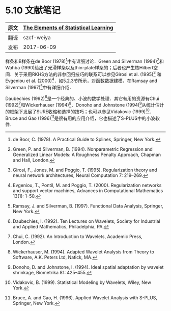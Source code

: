 # 5.10 文献笔记

| 原文   | [The Elements of Statistical Learning](https://web.stanford.edu/~hastie/ElemStatLearn/printings/ESLII_print12.pdf) |
| ---- | ---------------------------------------- |
| 翻译   | szcf-weiya                               |
| 发布 | 2017-06-09 |

样条和B样条在de Boor (1978)[^1]中有详细讨论．Green and Silverman (1994)[^2]和Wahba (1990)给出了光滑样条以及thin-plate样条的；后者也产生核Hilbert空间．关于采用RKHS方法的非参回归技巧的联系可以参见Girosi et al. (1995)[^3] 和Evgeniou et al. (2000)[^4]．如5.2.3节所示，对函数数据建模，在Ramsay and Silverman (1997)[^5]中有详细介绍．

Daubechies (1992)[^6]是一个经典的、小波的数学处理．其它有用的资源有Chui (1992)[^7]和Wickerhauser (1994)[^8]．Donoho and Johnstone (1994)[^9]从统计估计的框架下发展了SURE收缩和选择的技巧；也可以参见Vidakovic (1999)[^10]．Bruce and Gao (1996)[^11]是很有用的应用介绍，它也描述了S-PLUS中的小波软件．


[^1]: de Boor, C. (1978). A Practical Guide to Splines, Springer, New York.
[^2]: Green, P. and Silverman, B. (1994). Nonparametric Regression and Generalized Linear Models: A Roughness Penalty Approach, Chapman and Hall, London.
[^3]: Girosi, F., Jones, M. and Poggio, T. (1995). Regularization theory and neural network architectures, Neural Computation 7: 219–269.
[^4]: Evgeniou, T., Pontil, M. and Poggio, T. (2000). Regularization networks and support vector machines, Advances in Computational Mathematics 13(1): 1–50.
[^5]: Ramsay, J. and Silverman, B. (1997). Functional Data Analysis, Springer, New York.
[^6]: Daubechies, I. (1992). Ten Lectures on Wavelets, Society for Industrial and Applied Mathematics, Philadelphia, PA.
[^7]: Chui, C. (1992). An Introduction to Wavelets, Academic Press, London.
[^8]: Wickerhauser, M. (1994). Adapted Wavelet Analysis from Theory to Software, A.K. Peters Ltd, Natick, MA.
[^9]: Donoho, D. and Johnstone, I. (1994). Ideal spatial adaptation by wavelet shrinkage, Biometrika 81: 425–455.
[^10]: Vidakovic, B. (1999). Statistical Modeling by Wavelets, Wiley, New York.
[^11]: Bruce, A. and Gao, H. (1996). Applied Wavelet Analysis with S-PLUS, Springer, New York.
